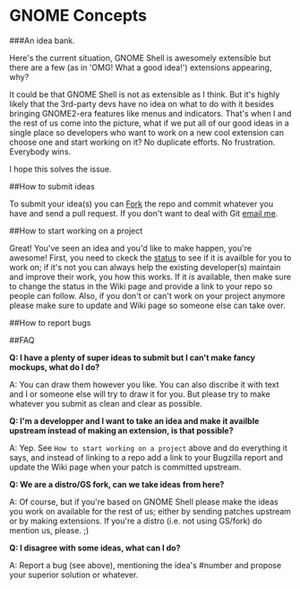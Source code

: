 GNOME Concepts
=====================
###An idea bank.

Here's the current situation, GNOME Shell is awesomely extensible but there are a few (as in 'OMG! What a good idea!') extensions appearing, why?

It could be that GNOME Shell is not as extensible as I think. But it's highly likely that the 3rd-party devs have no idea on what to do with it besides bringing GNOME2-era features like menus and indicators. That's when I and the rest of us come into the picture, what if we put all of our good ideas in a single place so developers who want to work on a new cool extension can choose one and start working on it? No duplicate efforts. No frustration. Everybody wins.

I hope this solves the issue.﻿

##How to submit ideas

To submit your idea(s) you can [Fork](https://help.github.com/articles/fork-a-repo) the repo and commit whatever you have and send a pull request. If you don't want to deal with Git [email me](mailto:the.red.shortcut@gmail.com).

##How to start working on a project

Great! You've seen an idea and you'd like to make happen, you're awesome! First, you need to ckeck the [status](https://github.com/0rAX0/GNOME-Concepts/wiki/Status) to see if it is availble for you to work on; if it's not you can always help the existing developer(s) maintain and improve their work, you how this works. If it _is_ available, then make sure to change the status in the Wiki page and provide a link to your repo so people can follow. 
Also, if you don't or can't work on your project anymore please make sure to update and Wiki page so someone else can take over.

##How to report bugs

##FAQ

**Q: I have a plenty of super ideas to submit but I can't make fancy mockups, what do I do?**

A: You can draw them however you like. You can also discribe it with text and I or someone else will try to draw it for you. But please try to make whatever you submit as clean and clear as possible.

**Q: I'm a developper and I want to take an idea and make it availble upstream instead of making an extension, is that possible?**

A: Yep. See `How to start working on a project` above and do everything it says, and instead of linking to a repo add a link to your Bugzilla report and update the Wiki page when your patch is committed upstream. 

**Q: We are a distro/GS fork, can we take ideas from here?**

A: Of course, but if you're based on GNOME Shell please make the ideas you work on available for the rest of us; either by sending patches upstream or by making extensions. If you're a distro (i.e. not using GS/fork) do mention us, please. ;)

**Q: I disagree with some ideas, what can I do?**

A: Report a bug (see above), mentioning the idea's #number and propose your superior solution or whatever.
